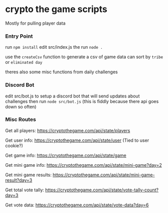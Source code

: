 # crypto the game scripts

Mostly for pulling player data

### Entry Point

run `npm install`
edit src/index.js the run `node .`

use the `createCsv` function to generate a csv of game data can sort by `tribe` or `eliminated day`

theres also some misc functions from daily challenges

### Discord Bot

edit src/bot.js to setup a discord bot that will send updates about challenges then run `node src/bot.js`
(this is fiddly because there api goes down so often)

### Misc Routes

Get all players: https://cryptothegame.com/api/state/players

Get user info: https://cryptothegame.com/api/state/user
(Tied to user cookie?)

Get game info: https://cryptothegame.com/api/state/game

Get mini game info: https://cryptothegame.com/api/state/mini-game?day=2

Get mini game results: https://cryptothegame.com/api/state/mini-game-result?day=3

Get total vote tally: https://cryptothegame.com/api/state/vote-tally-count?day=3

Get vote data: https://cryptothegame.com/api/state/vote-data?day=6

